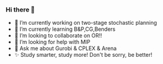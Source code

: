 ### Hi there 👋
- 🔭 I’m currently working on two-stage stochastic planning
- 🌱 I’m currently learning  B&P,CG,Benders
- 👯 I’m looking to collaborate on OR!!
- 🤔 I’m looking for help with MIP
- 💬 Ask me about Gurobi & CPLEX & Arena
- ✨ Study smarter, study more! Don't be sorry, be better!


<!--
**QieLinRay/QieLinRay** is a ✨ _special_ ✨ repository because its `README.md` (this file) appears on your GitHub profile.

Here are some ideas to get you started:

- 🔭 I’m currently working on ...
- 🌱 I’m currently learning ...
- 👯 I’m looking to collaborate on ...
- 🤔 I’m looking for help with ...
- 💬 Ask me about ...
- 📫 How to reach me: ...
- 😄 Pronouns: ...
- ⚡ Fun fact: ...
-->
